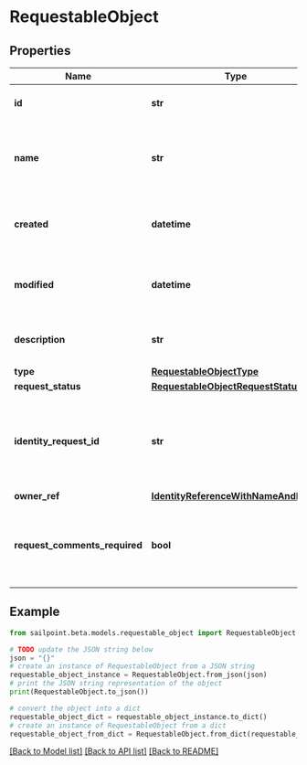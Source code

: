 # RequestableObject


## Properties

Name | Type | Description | Notes
------------ | ------------- | ------------- | -------------
**id** | **str** | Id of the requestable object itself | [optional] 
**name** | **str** | Human-readable display name of the requestable object | [optional] 
**created** | **datetime** | The time when the requestable object was created | [optional] 
**modified** | **datetime** | The time when the requestable object was last modified | [optional] 
**description** | **str** | Description of the requestable object. | [optional] 
**type** | [**RequestableObjectType**](RequestableObjectType.md) |  | [optional] 
**request_status** | [**RequestableObjectRequestStatus**](RequestableObjectRequestStatus.md) |  | [optional] 
**identity_request_id** | **str** | If *requestStatus* is *PENDING*, indicates the id of the associated account activity. | [optional] 
**owner_ref** | [**IdentityReferenceWithNameAndEmail**](IdentityReferenceWithNameAndEmail.md) |  | [optional] 
**request_comments_required** | **bool** | Whether the requester must provide comments when requesting the object. | [optional] 

## Example

```python
from sailpoint.beta.models.requestable_object import RequestableObject

# TODO update the JSON string below
json = "{}"
# create an instance of RequestableObject from a JSON string
requestable_object_instance = RequestableObject.from_json(json)
# print the JSON string representation of the object
print(RequestableObject.to_json())

# convert the object into a dict
requestable_object_dict = requestable_object_instance.to_dict()
# create an instance of RequestableObject from a dict
requestable_object_from_dict = RequestableObject.from_dict(requestable_object_dict)
```
[[Back to Model list]](../README.md#documentation-for-models) [[Back to API list]](../README.md#documentation-for-api-endpoints) [[Back to README]](../README.md)


